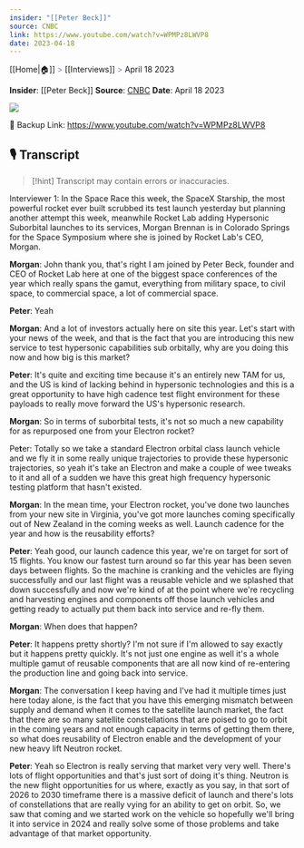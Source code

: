```yaml
---
insider: "[[Peter Beck]]"
source: CNBC
link: https://www.youtube.com/watch?v=WPMPz8LWVP8
date: 2023-04-18
---
```

[[Home|🏠]] <span style="color: LightSlateGray">></span> [[Interviews]] <span style="color: LightSlateGray">></span> April 18 2023

**Insider**: [[Peter Beck]]
**Source**: [CNBC](https://www.youtube.com/watch?v=WPMPz8LWVP8)
**Date**: April 18 2023

![](https://www.youtube.com/watch?v=WPMPz8LWVP8)

🔗 Backup Link: https://www.youtube.com/watch?v=WPMPz8LWVP8

## 🎙️ Transcript

>[!hint] Transcript may contain errors or inaccuracies.

Interviewer 1: In the Space Race this week, the SpaceX Starship, the most powerful rocket ever built scrubbed its test launch yesterday but planning another attempt this week, meanwhile Rocket Lab adding Hypersonic Suborbital launches to its services, Morgan Brennan is in Colorado Springs for the Space Symposium where she is joined by Rocket Lab's CEO, Morgan.

**Morgan**: John thank you, that's right I am joined by Peter Beck, founder and CEO of Rocket Lab here at one of the biggest space conferences of the year which really spans the gamut, everything from military space, to civil space, to commercial space, a lot of commercial space. 

**Peter**: Yeah

**Morgan**: And a lot of investors actually here on site this year. Let's start with your news of the week, and that is the fact that you are introducing this new service to test hypersonic capabilities sub orbitally, why are you doing this now and how big is this market? 

**Peter**: It's quite and exciting time because it's an entirely new TAM for us, and the US is kind of lacking behind in hypersonic technologies and this is a great opportunity to have high cadence test flight environment for these payloads to really move forward the US's hypersonic research. 

**Morgan**: So in terms of suborbital tests, it's not so much a new capability for as repurposed one from your Electron rocket? 

Pe**t**er: Totally so we take a standard Electron orbital class launch vehicle and we fly it in some really unique trajectories to provide these hypersonic trajectories, so yeah it's take an Electron and make a couple of wee tweaks to it and all of a sudden we have this great high frequency hypersonic testing platform that hasn't existed. 

**Morgan**: In the mean time, your Electron rocket, you've done two launches from your new site in Virginia, you've got more launches coming specifically out of New Zealand in the coming weeks as well. Launch cadence for the year and how is the reusability efforts? 

**Peter**: Yeah good, our launch cadence this year, we're on target for sort of 15 flights. You know our fastest turn around so far this year has been seven days between flights. So the machine is cranking and the vehicles are flying successfully and our last flight was a reusable vehicle and we splashed that down successfully and now we're kind of at the point where we're recycling and harvesting engines and components off those launch vehicles and getting ready to actually put them back into service and re-fly them. 

**Morgan**: When does that happen?

**Peter**: It happens pretty shortly? I'm not sure if I'm allowed to say exactly but it happens pretty quickly. It's not just one engine as well it's a whole multiple gamut of reusable components that are all now kind of re-entering the production line and going back into service. 

**Morgan**: The conversation I keep having and I've had it multiple times just here today alone, is the fact that you have this emerging mismatch between supply and demand when it comes to the satellite launch market, the fact that there are so many satellite constellations that are poised to go to orbit in the coming years and not enough capacity in terms of getting them there, so what does reusability of Electron enable and the development of your new heavy lift Neutron rocket. 

**Peter**: Yeah so Electron is really serving that market very very well. There's lots of flight opportunities and that's just sort of doing it's thing. Neutron is the new flight opportunities for us where, exactly as you say, in that sort of 2026 to 2030 timeframe there is a massive deficit of launch and there's lots of constellations that are really vying for an ability to get on orbit. So, we saw that coming and we started work on the vehicle so hopefully we'll bring it into service in 2024 and really solve some of those problems and take advantage of that market opportunity. 